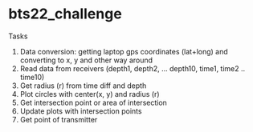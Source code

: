 # bts22_challenge

Tasks  

1. Data conversion: getting laptop gps coordinates (lat+long) and converting to x, y and other way around  
2. Read data from receivers (depth1, depth2, ... depth10, time1, time2 .. time10)  
3. Get radius (r) from time diff and depth  
4. Plot circles with center(x, y) and radius (r)  
5. Get intersection point or area of intersection  
6. Update plots with intersection points  
7. Get point of transmitter  
